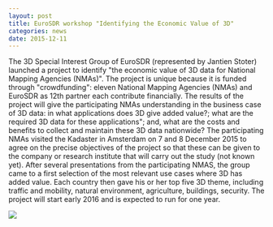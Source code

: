 ```yaml
---
layout: post
title: EuroSDR workshop "Identifying the Economic Value of 3D"
categories: news
date: 2015-12-11
---
```

The 3D Special Interest Group of EuroSDR (represented by Jantien Stoter) launched a project to identify "the economic value of 3D data for National Mapping Agencies (NMAs)". The project is unique because it is funded through "crowdfunding": eleven National Mapping Agencies (NMAs) and EuroSDR as 12th partner each contribute financially. The results of the project will give the participating NMAs understanding in the business case of 3D data: in what applications does 3D give added value?; what are the required 3D data for these applications"; and, what are the costs and benefits to collect and maintain these 3D data nationwide? The participating NMAs visited the Kadaster in Amsterdam on 7 and 8 December 2015 to agree on the precise objectives of the project so that these can be given to the company or research institute that will carry out the study (not known yet).After several presentations from the participating NMAS, the group came to a first selection of the most relevant use cases where 3D has added value. Each country then gave his or her top five 3D theme, including traffic and mobility, natural environment, agriculture, buildings, security. The project will start early 2016 and is expected to run for one year. 

<img src="{{ site.baseurl }}/img/2015/3DSIG.JPG"/>
